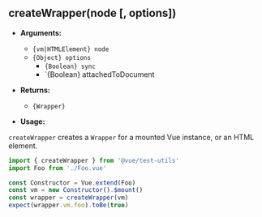 ## createWrapper(node [, options])

- **Arguments:**

  - `{vm|HTMLElement} node`
  - `{Object} options`
    - `{Boolean} sync`
    - `{Boolean} attachedToDocument

- **Returns:**
  - `{Wrapper}`

- **Usage:**

`createWrapper` creates a `Wrapper` for a mounted Vue instance, or an HTML element.

```js
import { createWrapper } from '@vue/test-utils'
import Foo from './Foo.vue'

const Constructor = Vue.extend(Foo)
const vm = new Constructor().$mount()
const wrapper = createWrapper(vm)
expect(wrapper.vm.foo).toBe(true)
```

